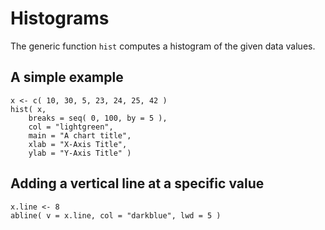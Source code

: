 # Histograms

The generic function `hist` computes a histogram of the given data values.

## A simple example

```
x <- c( 10, 30, 5, 23, 24, 25, 42 )
hist( x,
	breaks = seq( 0, 100, by = 5 ),
	col = "lightgreen",
	main = "A chart title",
	xlab = "X-Axis Title",
	ylab = "Y-Axis Title" )
```

## Adding a vertical line at a specific value

```
x.line <- 8
abline( v = x.line, col = "darkblue", lwd = 5 )
```
